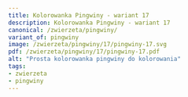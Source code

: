 ```yaml
---
title: Kolorowanka Pingwiny - wariant 17
description: Kolorowanka Pingwiny - wariant 17
canonical: /zwierzeta/pingwiny/
variant_of: pingwiny
image: /zwierzeta/pingwiny/17/pingwiny-17.svg
pdf: /zwierzeta/pingwiny/17/pingwiny-17.pdf
alt: "Prosta kolorowanka pingwiny do kolorowania"
tags:
- zwierzeta
- pingwiny
---
```

